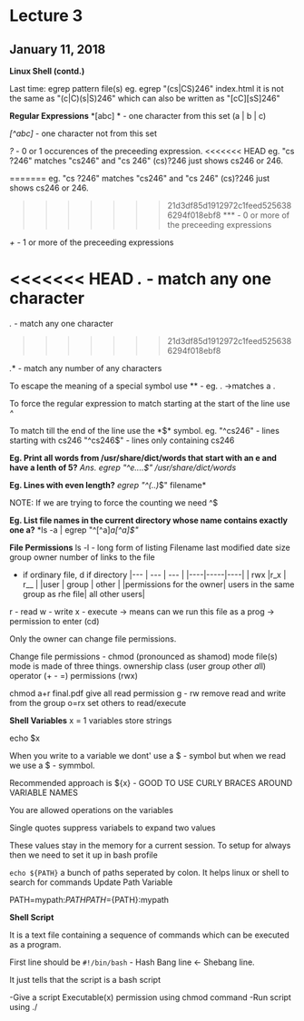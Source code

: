 # Lecture 3
## January 11, 2018

**Linux Shell (contd.)**

Last time:
egrep pattern file(s)
eg. egrep "(cs|CS)246" index.html
it is not the same as "(c|C)(s|S)246" which can also be written as "[cC][sS]246"

**Regular Expressions**
*[abc] *     - one character from this set (a | b | c)

*[^abc]*    -  one character not from this set

*?*             - 0 or 1 occurences of the preceeding expression.
<<<<<<< HEAD
    eg. "cs ?246" matches "cs246" and "cs 246"
           (cs)?246 just shows cs246 or 246.

=======
eg. "cs ?246" matches "cs246" and "cs 246"
    (cs)?246 just shows cs246 or 246.
        
>>>>>>> 21d3df85d1912972c1feed5256386294f018ebf8
***            - 0 or more of the preceeding expressions

*+*            - 1 or more of the preceeding expressions

<<<<<<< HEAD
*.*             -  match any one character
=======
*.*            -  match any one character
>>>>>>> 21d3df85d1912972c1feed5256386294f018ebf8

*.**           - match any number of any characters

To escape the meaning of a special symbol use *\* - eg. \. ->matches a .

To force the regular expression to match starting at the start of the line use *^*

To match till the end of the line use the *$* symbol.
eg. "^cs246" - lines starting with cs246
      "^cs246$" - lines only containing cs246

**Eg. Print all words from /usr/share/dict/words that start with an e and have a lenth of 5?**
*Ans. egrep "^e....$"    /usr/share/dict/words*

**Eg. Lines with even length?**
*egrep "^(..)*$" filename*

NOTE: If we are trying to force the counting we need ^$

**Eg. List file names in the current directory whose name contains exactly one a?**
*ls -a | egrep "^[^a]*a[^a]$"*

**File Permissions**
ls -l  - long form of listing
Filename
last modified date
size
group
owner
number of links to the file
- if ordinary file, d if directory
|--- | --- | --- |
|----|-----|----|
| rwx |r_x | r__ |
|user | group | other |
|permissions for the owner| users in the same group as rhe file| all other users|

r - read
w - write
x - execute -> means can we run this file as a prog
                    -> permission to enter (cd)
                    
Only the owner can change file permissions.

Change file permissions  - chmod (pronounced as shamod)  mode  file(s)
mode is made of three things. 
ownership class (*u*ser *g*roup *o*ther *a*ll) operator (+ - =) permissions (rwx)

chmod a+r final.pdf give all read permission
g - rw    remove read and write from the group
o=rx set others to read/execute

**Shell Variables**
x = 1 variables store strings

echo $x

When you write to a variable we dont' use a $ - symbol but when we read we use a $ - symmbol.

Recommended approach is ${x}  - GOOD TO USE CURLY BRACES AROUND VARIABLE NAMES

You are allowed operations on the variables

Single quotes suppress variabels to expand two values

These values stay in the memory for a current session. To setup for always then we need to set it up in bash profile

`echo ${PATH}`    a bunch of paths seperated by colon. It helps linux or shell to search for commands
Update Path Variable

PATH=mypath:${PATH}
PATH=${PATH}:mypath

**Shell Script**

It is a text file containing a sequence of commands which can be executed as a program.

First line should be `#!/bin/bash` -  Hash Bang line <- Shebang line.

It just tells that the script is a bash script

-Give a script Executable(x) permission using chmod command
-Run script using ./<script>

**Arguments to a script**

./script arg1 arg2 ...
<<<<<<< HEAD
       $0    $1    $2
 
 eg. Is a given word a valid word in the dictionary?
 
 #!/bin/bash
 egrep "^$1$" /usr/share/dict/words
 
 **Status Quote**
 Linux commands set a status code ($?) 
 0 - success
 non-zero -failure
 
 NOTE: To throw away the output we send the output to /dev/null
=======

$0    $1      $2
>>>>>>> 21d3df85d1912972c1feed5256386294f018ebf8
 
Eg. Is a given word a valid word in the dictionary?
```bash
#!/bin/bash
egrep "^$1$" /usr/share/dict/words
```

**Status Quote**

Linux commands set a status code ($?) 
0 - success
non-zero -failure
 
NOTE: To throw away the output we send the output to /dev/null

**Evaluate conditions**
Use the test program.
Test Program is called [ ]

eg. A good password is not in the dictionary. Is a given word a good password?
 
```bash
#!/bin/bash
egerp "^$1$" /usr/share/dict/words >  /dev/null
[$? -eq 0]
```
 
<<<<<<< HEAD
 "#" to represent comments
 [ -e  basic ] checks for file name basic exists or not.
 
=======
# to represent comments

[ -e  basic ] checks for file name basic exists or not.
>>>>>>> 21d3df85d1912972c1feed5256386294f018ebf8
